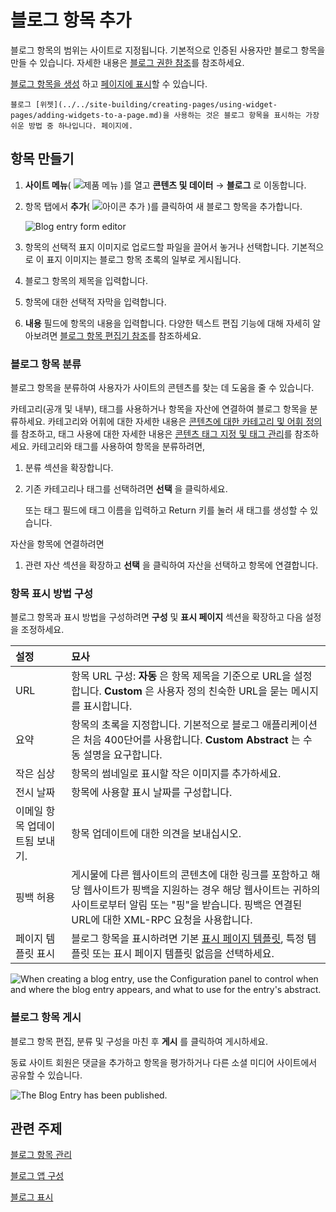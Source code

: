 # 블로그 항목 추가

블로그 항목의 범위는 사이트로 지정됩니다. 기본적으로 인증된 사용자만 블로그 항목을 만들 수 있습니다. 자세한 내용은 [블로그 권한 참조](./blog-permissions-reference.md)를 참조하세요.

[블로그 항목을 생성](#creating-an-entry) 하고 [페이지에 표시](./displaying-blogs.md)할 수 있습니다.

```{tip}
블로그 [위젯](../../site-building/creating-pages/using-widget-pages/adding-widgets-to-a-page.md)을 사용하는 것은 블로그 항목을 표시하는 가장 쉬운 방법 중 하나입니다. 페이지에.
```

## 항목 만들기

1. **사이트 메뉴**( ![제품 메뉴](../../images/icon-product-menu.png) )를 열고 **콘텐츠 및 데이터** &rarr; **블로그** 로 이동합니다.

1. 항목 탭에서 **추가**( ![아이콘 추가](../../images/icon-add.png) )를 클릭하여 새 블로그 항목을 추가합니다.

   ![Blog entry form editor](./adding-blog-entries/images/01.png)

1. 항목의 선택적 표지 이미지로 업로드할 파일을 끌어서 놓거나 선택합니다. 기본적으로 이 표지 이미지는 블로그 항목 초록의 일부로 게시됩니다.

1. 블로그 항목의 제목을 입력합니다.

1. 항목에 대한 선택적 자막을 입력합니다.

1. **내용** 필드에 항목의 내용을 입력합니다. 다양한 텍스트 편집 기능에 대해 자세히 알아보려면 [블로그 항목 편집기 참조](./blog-entry-editor-reference.md)를 참조하세요.

### 블로그 항목 분류

<!-- ```{note} Available in Liferay DXP 7.3+. This section must be updated to reflect the new by-default categories and vocabularies in 7.3``` -->

블로그 항목을 분류하여 사용자가 사이트의 콘텐츠를 찾는 데 도움을 줄 수 있습니다.

카테고리(공개 및 내부), 태그를 사용하거나 항목을 자산에 연결하여 블로그 항목을 분류하세요. 카테고리와 어휘에 대한 자세한 내용은 [콘텐츠에 대한 카테고리 및 어휘 정의](../tags-and-categories/defining-categories-and-vocabularies-for-content.md)를 참조하고, 태그 사용에 대한 자세한 내용은 [콘텐츠 태그 지정 및 태그 관리](../tags-and-categories/tagging-content-and-managing-tags.md)를 참조하세요.
카테고리와 태그를 사용하여 항목을 분류하려면,

1. 분류 섹션을 확장합니다.

1. 기존 카테고리나 태그를 선택하려면 **선택** 을 클릭하세요.

   또는 태그 필드에 태그 이름을 입력하고 Return 키를 눌러 새 태그를 생성할 수 있습니다.

자산을 항목에 연결하려면

1. 관련 자산 섹션을 확장하고 **선택** 을 클릭하여 자산을 선택하고 항목에 연결합니다.

### 항목 표시 방법 구성

블로그 항목과 표시 방법을 구성하려면 **구성** 및 **표시 페이지** 섹션을 확장하고 다음 설정을 조정하세요.

| 설정                | 묘사                                                                                                                                     |
| :---------------- | :------------------------------------------------------------------------------------------------------------------------------------- |
| URL               | 항목 URL 구성: **자동** 은 항목 제목을 기준으로 URL을 설정합니다. **Custom** 은 사용자 정의 친숙한 URL을 묻는 메시지를 표시합니다.                                                      |
| 요약                | 항목의 초록을 지정합니다. 기본적으로 블로그 애플리케이션은 처음 400단어를 사용합니다. **Custom Abstract** 는 수동 설명을 요구합니다.                                                     |
| 작은 심상             | 항목의 썸네일로 표시할 작은 이미지를 추가하세요.                                                                                                            |
| 전시 날짜             | 항목에 사용할 표시 날짜를 구성합니다.                                                                                                                  |
| 이메일 항목 업데이트됨 보내기. | 항목 업데이트에 대한 의견을 보내십시오.                                                                                                                 |
| 핑백 허용             | 게시물에 다른 웹사이트의 콘텐츠에 대한 링크를 포함하고 해당 웹사이트가 핑백을 지원하는 경우 해당 웹사이트는 귀하의 사이트로부터 알림 또는 "핑"을 받습니다. 핑백은 연결된 URL에 대한 XML-RPC 요청을 사용합니다.            |
| 페이지 템플릿 표시        | 블로그 항목을 표시하려면 기본 [표시 페이지 템플릿](../../site-building/displaying-content/using-display-page-templates.md), 특정 템플릿 또는 표시 페이지 템플릿 없음을 선택하세요. |

![When creating a blog entry, use the Configuration panel to control when and where the blog entry appears, and what to use for the entry's abstract.](./adding-blog-entries/images/02.png)

### 블로그 항목 게시

블로그 항목 편집, 분류 및 구성을 마친 후 **게시** 를 클릭하여 게시하세요.

동료 사이트 회원은 댓글을 추가하고 항목을 평가하거나 다른 소셜 미디어 사이트에서 공유할 수 있습니다.

![The Blog Entry has been published.](./adding-blog-entries/images/03.png)

## 관련 주제

[블로그 항목 관리](./managing-blog-entries.md)

[블로그 앱 구성](./configuring-the-blogs-app.md)

[블로그 표시](./displaying-blogs.md)
